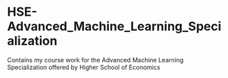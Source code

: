 # HSE-Advanced_Machine_Learning_Specialization
 Contains my course work for the Advanced Machine Learning Specialization offered by Higher School of Economics

